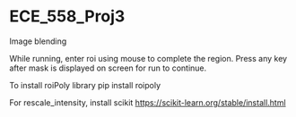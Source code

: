 # ECE_558_Proj3
Image blending

While running, enter roi using mouse to complete the region. Press any key after mask is displayed on screen for run to continue.

To install roiPoly library pip install roipoly

For rescale_intensity, install scikit https://scikit-learn.org/stable/install.html

